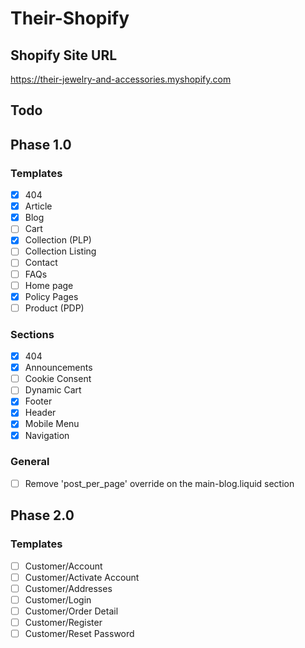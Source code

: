 # Their-Shopify

## Shopify Site URL
https://their-jewelry-and-accessories.myshopify.com

## Todo
## Phase 1.0
### Templates
- [x] 404
- [x] Article
- [x] Blog
- [ ] Cart
- [x] Collection (PLP)
- [ ] Collection Listing
- [ ] Contact
- [ ] FAQs
- [ ] Home page
- [x] Policy Pages
- [ ] Product (PDP)

### Sections
- [x] 404
- [x] Announcements
- [ ] Cookie Consent
- [ ] Dynamic Cart
- [x] Footer
- [x] Header
- [x] Mobile Menu
- [x] Navigation

### General
- [ ] Remove 'post_per_page' override on the main-blog.liquid section

## Phase 2.0
### Templates
- [ ] Customer/Account
- [ ] Customer/Activate Account
- [ ] Customer/Addresses
- [ ] Customer/Login
- [ ] Customer/Order Detail
- [ ] Customer/Register
- [ ] Customer/Reset Password

